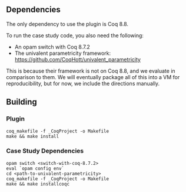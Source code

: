 ## Dependencies

The only dependency to use the plugin is Coq 8.8.

To run the case study code, you also need the following:
* An opam switch with Coq 8.7.2
* The univalent parametricity framework: https://github.com/CoqHott/univalent_parametricity

This is because their framework is not on Coq 8.8, and we evaluate in comparison to them. We will eventually
package all of this into a VM for reproducibility, but for now, we include the directions manually.

## Building

### Plugin

```
coq_makefile -f _CoqProject -o Makefile
make && make install
```

### Case Study Dependencies

```
opam switch <switch-with-coq-8.7.2>
eval `opam config env`
cd <path-to-univalent-parametricity>
coq_makefile -f _CoqProject -o Makefile
make && make installcoqc 
```
